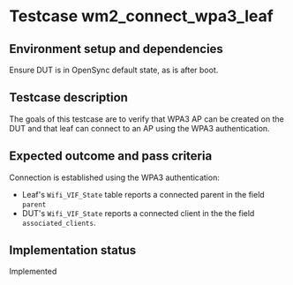 # Testcase wm2_connect_wpa3_leaf

## Environment setup and dependencies

Ensure DUT is in OpenSync default state, as is after boot.

## Testcase description

The goals of this testcase are to verify that WPA3 AP can be created
on the DUT and that leaf can connect to an AP using the WPA3 authentication.

## Expected outcome and pass criteria

Connection is established using the WPA3 authentication:

- Leaf's `Wifi_VIF_State` table reports a connected parent in the field `parent`
- DUT's `Wifi_VIF_State` reports a connected client in the the field
  `associated_clients`.

## Implementation status

Implemented
